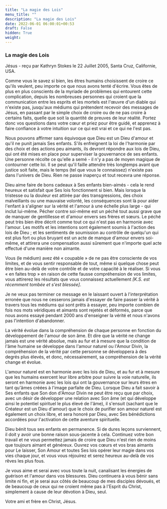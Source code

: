 ```yaml
---
title: "La magie des Lois"
menu_title: ""
description: "La magie des Lois"
date: 2022-06-01 06:00:01+00:53
draft: False
hidden: True
weight:
---
```

### La magie des Lois

Jésus - reçu par Kathryn Stokes le 22 Juillet 2005, Santa Cruz, Californie, USA.

Comme vous le savez si bien, les êtres humains choisissent de croire ce qu'ils veulent, peu importe ce que nous avons tenté d'écrire. Vous êtes de plus en plus conscients de la myriade de problèmes qui entourent cette complication, depuis les nombreuses personnes qui croient que la communication entre les esprits et les mortels est l'œuvre d'un diable qui n'existe pas, jusqu'aux médiums qui prétendent recevoir des messages de Jésus, en passant par le simple choix de croire ou de ne pas croire à certains faits, quelle que soit la quantité de preuves de leur réalité. Portez donc vos questions dans votre cœur et priez pour être guidé, et apprenez à faire confiance à votre intuition sur ce qui est vrai et ce qui ne l'est pas.

Nous pouvons affirmer sans équivoque que Dieu est un Dieu d'amour et qu'il ne punit jamais Ses enfants. S'ils enfreignent la loi de l'harmonie par des choix et des actions peu aimants, ils devront répondre aux lois de Dieu, qui ont été mises en place pour superviser la gouvernance de ses enfants. Une personne récolte ce qu'elle a semé - il n'y a pas de moyen magique de contourner cette loi. Il se peut qu'il faille attendre très longtemps avant que justice soit faite, mais le temps (tel que vous le connaissez) n'existe pas dans l'univers de Dieu. Rien ne passe inaperçu et tout recevra une réponse.

Dieu aime faire de bons cadeaux à Ses enfants bien-aimés - cela le rend heureux et satisfait que Ses lois fonctionnent si bien. Mais lorsque la tristesse ou la douleur est attirée par des transgressions, des choix malveillants ou une mauvaise volonté, les conséquences sont là pour aider l'enfant à s'aligner sur la vérité et l'amour à une échelle plus large - qui inclut lui-même. Pécher contre soi-même est un péché tout aussi grave que de manquer de gentillesse et d'amour envers ses frères et sœurs. Le péché peut très bien être décrit comme tout ce qui n'est pas en harmonie avec l'amour. Les motifs et les intentions sont également soumis à l'action des lois de Dieu ; et les sentiments de soumission au contrôle de quelqu'un qui est plus fort ou plus bruyant est un acte de manque d'amour envers soi-même, et attirera une compensation aussi sûrement que n'importe quel acte effectué d'une manière non aimante.

Vous (le médium) avez été « coupable » de ne pas être consciente de vos limites, et de vous sentir responsable de tout, même si quelque chose peut être bien au-delà de votre contrôle et de votre capacité à le réaliser. Si vous « en faites trop » en raison de cette fausse compréhension de vos limites, vous attirerez les résultats que vous connaissez actuellement *[K.S. est récemment tombée et s'est blessée]*.

Je ne veux pas terminer ce message en le laissant ouvert à l'interprétation erronée que nous ne cesserons jamais d'essayer de faire passer la vérité à travers tous les médiums qui sont prêts à essayer, peu importe combien de fois nos mots véridiques et aimants sont rejetés et déformés, parce que nous avons essayé pendant 2000 ans d'enseigner la vérité et nous n'avons pas l'intention d'abandonner.

La vérité évolue dans la compréhension de chaque personne en fonction du développement de l'amour de son âme. Et dire que la vérité ne change jamais est une vérité absolue, mais au fur et à mesure que la condition de l'âme humaine se développe dans l'amour naturel ou l'Amour Divin, la compréhension de la vérité par cette personne se développera à des degrés plus élevés, et donc, nécessairement, sa compréhension de la vérité change et évolue.

L'amour naturel est en harmonie avec les lois de Dieu, et au fur et à mesure que les humains exercent leur libre arbitre pour suivre la voie naturelle, ils seront en harmonie avec les lois qui ont la gouvernance sur leurs êtres en tant qu'âmes créées à l'image parfaite de Dieu. Lorsque Dieu a fait savoir à Ses enfants que Son don d'Amour Divin ne peut être reçu que par choix, avec un désir de développer une relation avec Son âme (et qui développe ainsi le potentiel spirituel le plus élevé de l'âme), il s'ensuit (sachant que le Créateur est un Dieu d'amour) que le choix de purifier son amour naturel est également un choix libre, et sera honoré par Dieu, avec Ses bénédictions accordées pour l'activation de cette aventure spirituelle.

Dieu bénit tous ses enfants en permanence. Si de dures leçons surviennent, il doit y avoir une bonne raison sous-jacente à cela. Continuez votre bon travail et ne vous permettez jamais de croire que Dieu n'est rien de moins que toujours aimant et généreux. Ouvrez vos cœurs et vos bras aimants pour Le laisser, Son Amour et toutes Ses lois opérer leur magie dans vos vies chaque jour, et vous vous réjouirez et serez heureux au-delà de vos rêves les plus fous.

Je vous aime et serai avec vous toute la nuit, canalisant les énergies de guérison et l'amour dans vos blessures. Dieu continuera à vous bénir sans limite ni fin, et je serai aux côtés de beaucoup de mes disciples dévoués, et de beaucoup de ceux qui ne croient même pas à l'Esprit du Christ, simplement à cause de leur dévotion à Dieu, seul.

Votre ami et frère en Christ, Jésus.